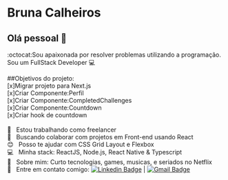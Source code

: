 # Bruna Calheiros

## Olá pessoal 👋
:octocat:Sou apaixonada por resolver problemas utilizando a programação.
Sou um FullStack Developer :computer:


##Objetivos do projeto:
<br/>[x]Migrar projeto para Next.js
<br/>[x]Criar Componente:Perfil
<br/>[x]Criar Componente:CompletedChallenges
<br/>[x]Criar Componente:Countdown
<br/>[x]Criar hook de countdown 
<br/>
<br/>
 :rocket:  &nbsp; Estou trabalhando como freelancer
 <br/> :purple_heart: &nbsp; Buscando colaborar com projetos em Front-end usando React
 <br/> :blush: &nbsp; Posso te ajudar com CSS Grid Layout e Flexbox
 <br/> :computer: &nbsp; Minha stack: ReactJS, Node.js, React Native & Typescript
 <br/> 💬  &nbsp; Sobre mim: Curto tecnologias, games, musicas, e seriados no Netflix
 <br/> :email: &nbsp; Entre em contato comigo: [![Linkedin Badge](https://img.shields.io/badge/-brunacalheiros-blue?style=flat-square&logo=Linkedin&logoColor=white&link=https://www.linkedin.com/in/bruna-calheiros/)](https://www.linkedin.com/in/bruna-calheiros/) 
| 
[![Gmail Badge](https://img.shields.io/badge/-calheiros.bruna@gmail.com-c14438?style=flat-square&logo=Gmail&logoColor=white&link=mailto:calheiros.bruna@gmail.com)](mailto:calheiros.bruna@gmail.com)
